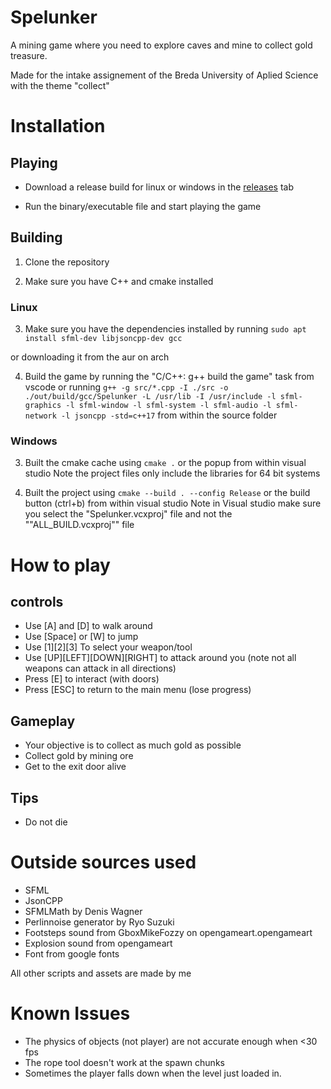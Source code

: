 # Spelunker
A mining game where you need to explore caves and mine to collect gold treasure.

Made for the intake assignement of the Breda University of Aplied Science
with the theme "collect"

# Installation

## Playing

- Download a release build for linux or windows in the [releases](https://github.com/Twenmod/Portfoliogame/releases) tab

- Run the binary/executable file and start playing the game

## Building

1. Clone the repository

2. Make sure you have C++ and cmake installed

### Linux

3. Make sure you have the dependencies installed by running
`sudo apt install sfml-dev libjsoncpp-dev gcc`

or downloading it from the aur on arch

4. Build the game by running the "C/C++: g++ build the game" task from vscode or running 
`g++ -g src/*.cpp -I ./src -o ./out/build/gcc/Spelunker -L /usr/lib -I /usr/include -l sfml-graphics -l sfml-window -l sfml-system -l sfml-audio -l sfml-network -l jsoncpp -std=c++17`
from within the source folder

### Windows

3. Built the cmake cache using `cmake .` or the popup from within visual studio
Note the project files only include the libraries for 64 bit systems

4. Built the project using `cmake --build . --config Release` or the build button (ctrl+b) from within visual studio
Note in Visual studio make sure you select the "Spelunker.vcxproj" file and not the ""ALL_BUILD.vcxproj"" file

# How to play

## controls
- Use [A] and [D] to walk around
- Use [Space] or [W] to jump
- Use [1][2][3] To select your weapon/tool
- Use [UP][LEFT][DOWN][RIGHT] to attack around you (note not all weapons can attack in all directions)
- Press [E] to interact (with doors)
- Press [ESC] to return to the main menu (lose progress)

## Gameplay
- Your objective is to collect as much gold as possible
- Collect gold by mining ore
- Get to the exit door alive

## Tips
- Do not die

# Outside sources used
- SFML
- JsonCPP
- SFMLMath by Denis Wagner
- Perlinnoise generator by Ryo Suzuki
- Footsteps sound from GboxMikeFozzy on opengameart.opengameart
- Explosion sound from opengameart
- Font from google fonts

All other scripts and assets are made by me


# Known Issues
- The physics of objects (not player) are not accurate enough when <30 fps
- The rope tool doesn't work at the spawn chunks
- Sometimes the player falls down when the level just loaded in.
